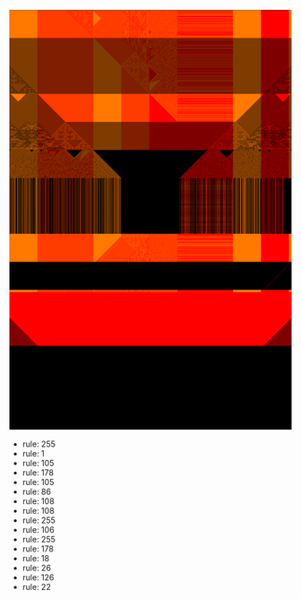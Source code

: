 ![photo](./output.png) 
 * rule: 255
* rule: 1
* rule: 105
* rule: 178
* rule: 105
* rule: 86
* rule: 108
* rule: 108
* rule: 255
* rule: 106
* rule: 255
* rule: 178
* rule: 18
* rule: 26
* rule: 126
* rule: 22
